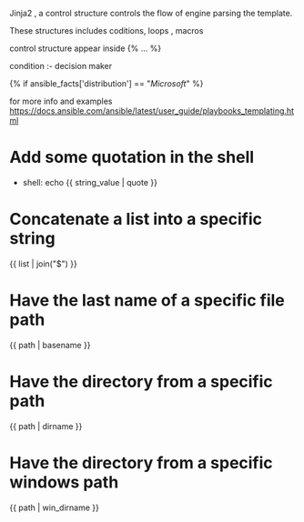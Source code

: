 Jinja2 , a control structure controls the flow of engine parsing the template.

These structures includes coditions, loops , macros

control structure appear inside {% ... %}

condition :- decision maker

{% if ansible_facts['distribution'] == "*Microsoft*" %}

for more info and examples 
https://docs.ansible.com/ansible/latest/user_guide/playbooks_templating.html

# Add some quotation in the shell
- shell: echo {{ string_value | quote }}

# Concatenate a list into a specific string
{{ list | join("$") }}

# Have the last name of a specific file path
{{ path | basename }}

# Have the directory from a specific path
{{ path | dirname }}

# Have the directory from a specific windows path
{{ path | win_dirname }}
